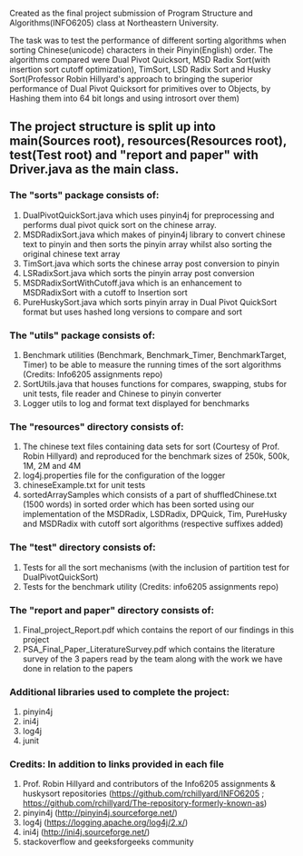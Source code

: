 Created as the final project submission of Program Structure and Algorithms(INFO6205) class at Northeastern University.

The task was to test the performance of different sorting algorithms when sorting Chinese(unicode) characters in their Pinyin(English) order.
The algorithms compared were Dual Pivot Quicksort, MSD Radix Sort(with insertion sort cutoff optimization), TimSort, LSD Radix Sort
and Husky Sort(Professor Robin Hillyard's approach to bringing the superior performance of Dual Pivot Quicksort for primitives over to Objects, by Hashing them into 64 bit longs and using introsort over them)

## The project structure is split up into main(Sources root), resources(Resources root), test(Test root) and "report and paper" with Driver.java as the main class.

### The "sorts" package consists of:
1) DualPivotQuickSort.java which uses pinyin4j for preprocessing and performs dual pivot quick sort on the chinese array.
2) MSDRadixSort.java which makes of pinyin4j library to convert chinese text to pinyin and then sorts the pinyin array whilst also sorting the original chinese text array
3) TimSort.java which sorts the chinese array post conversion to pinyin
4) LSRadixSort.java which sorts the pinyin array post conversion
5) MSDRadixSortWithCutoff.java which is an enhancement to MSDRadixSort with a cutoff to Insertion sort
6) PureHuskySort.java which sorts pinyin array in Dual Pivot QuickSort format but uses hashed long versions to compare and sort

### The "utils" package consists of:
1) Benchmark utilities (Benchmark, Benchmark_Timer, BenchmarkTarget, Timer) to be able to measure the running times of the sort algorithms (Credits: Info6205 assignments repo)
2) SortUtils.java that houses functions for compares, swapping, stubs for unit tests, file reader and Chinese to pinyin converter
3) Logger utils to log and format text displayed for benchmarks

### The "resources" directory consists of:
1) The chinese text files containing data sets for sort (Courtesy of Prof. Robin Hillyard) and reproduced for the benchmark sizes of 250k, 500k, 1M, 2M and 4M
2) log4j.properties file for the configuration of the logger
3) chineseExample.txt for unit tests
4) sortedArraySamples which consists of a part of shuffledChinese.txt (1500 words) in sorted order which has been sorted using our implementation of the MSDRadix, LSDRadix, DPQuick, Tim, PureHusky and MSDRadix with cutoff sort algorithms (respective suffixes added)

### The "test" directory consists of:
1) Tests for all the sort mechanisms (with the inclusion of partition test for DualPivotQuickSort)
2) Tests for the benchmark utility (Credits: info6205 assignments repo)

### The "report and paper" directory consists of:
1) Final_project_Report.pdf which contains the report of our findings in this project
2) PSA_Final_Paper_LiteratureSurvey.pdf which contains the literature survey of the 3 papers read by the team along with the work we have done in relation to the papers

### Additional libraries used to complete the project:
1) pinyin4j
2) ini4j
3) log4j
4) junit

### Credits: In addition to links provided in each file
1) Prof. Robin Hillyard and contributors of the Info6205 assignments & huskysort repositories (https://github.com/rchillyard/INFO6205 ; https://github.com/rchillyard/The-repository-formerly-known-as)
2) pinyin4j (http://pinyin4j.sourceforge.net/)
3) log4j (https://logging.apache.org/log4j/2.x/)
4) ini4j (http://ini4j.sourceforge.net/)
5) stackoverflow and geeksforgeeks community
